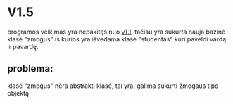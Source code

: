 # V1.5
programos veikimas yra nepakitęs nuo [v1.1](https://github.com/AntanasU/klases/tree/v1.1), tačiau yra sukurta nauja bazinė klasė "zmogus" iš kurios yra išvedama klasė "studentas"  kuri paveldi vardą ir pavardę.
## problema:
klasė "zmogus" nėra abstrakti klasė, tai yra, galima sukurti žmogaus tipo objektą

